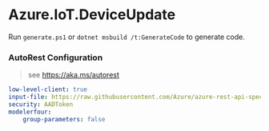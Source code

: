 # Azure.IoT.DeviceUpdate

Run `generate.ps1` or `dotnet msbuild /t:GenerateCode` to generate code.

### AutoRest Configuration
> see https://aka.ms/autorest

``` yaml
low-level-client: true
input-file: https://raw.githubusercontent.com/Azure/azure-rest-api-specs/53574efb3c9199b9dcec21bd8e7ca5b9e8d4f9b9/specification/deviceupdate/data-plane/Microsoft.DeviceUpdate/preview/2020-09-01/deviceupdate.json
security: AADToken
modelerfour:
    group-parameters: false
```
